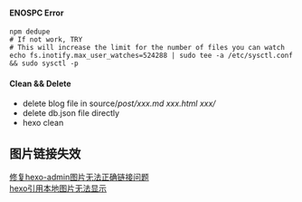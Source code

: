 
#### ENOSPC Error


```
npm dedupe
# If not work, TRY
# This will increase the limit for the number of files you can watch
echo fs.inotify.max_user_watches=524288 | sudo tee -a /etc/sysctl.conf && sudo sysctl -p
```


#### Clean && Delete

*  delete blog file in source/_post/xxx.md xxx.html xxx/_
*  delete db.json file directly
*  hexo clean

## 图片链接失效

[修复hexo-admin图片无法正确链接问题](https://www.hjliao.cn/2019/04/04/hexo-admin%E5%9B%BE%E7%89%87%E6%97%A0%E6%B3%95%E6%AD%A3%E7%A1%AE%E9%93%BE%E6%8E%A5%E9%97%AE%E9%A2%98/)  
[hexo引用本地图片无法显示](https://850552586.github.io/2018/11/15/hexo%E5%BC%95%E7%94%A8%E6%9C%AC%E5%9C%B0%E5%9B%BE%E7%89%87%E6%97%A0%E6%B3%95%E6%98%BE%E7%A4%BA/)  

